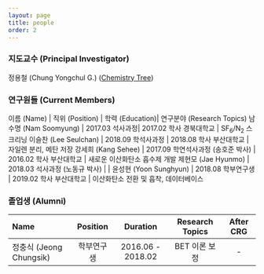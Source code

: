 ```yaml
---
layout: page
title: people
order: 2
---
```


<h3>지도교수 (Principal Investigator)</h3>
정용철 (Chung Yongchul G.) (<a href="http://academictree.org/chemistry/tree.php?pid=76509">Chemistry Tree</a>)

<h3>연구원들 (Current Members)</h3>

이름 (Name) | 직위 (Position)  | 학력 (Education)| 연구분야 (Research Topics)
남수명 (Nam Soomyung) | 2017.03 석사과정| 2017.02 학사 경북대학교 | SF<sub>6</sub>/N<sub>2</sub> 스크리닝
이슬찬 (Lee Seulchan) | 2018.09 학석사과정 | 2018.08 학사 부산대학교 | 자일렌 분리, 메탄 저장
강세희 (Kang Sehee) | 2017.09 학연석사과정 (송호준 박사) | 2016.02 학사 부산대학교 | 새로운 이산화탄소 흡수제 개발
제현모 (Jae Hyunmo) | 2018.03 석사과정 (노동규 박사) | |
윤성현 (Yoon Sunghyun) | 2018.08 학부연구생 | 2019.02 학사 부산대학교 | 이산화탄소 전환 및 흡착, 데이터베이스

<h3>졸업생 (Alumni) </h3>

|Name | Position  | Duration | Research Topics | After CRG |
|:-|:-:|:-:|:-:|:-:|
|정충식 (Jeong Chungsik) | 학부연구생 | 2016.06 - 2018.02 | BET 이론 보정 | - |
